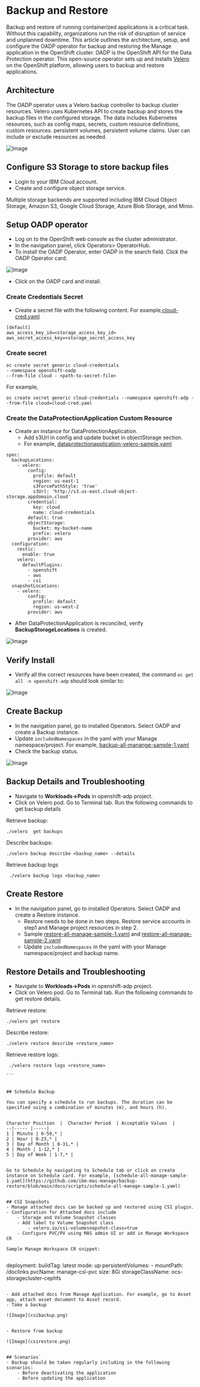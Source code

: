 # Backup and Restore

Backup and restore of running containerized applications is a critical task. Without this capability, organizations run the risk of disruption of service and unplanned downtime. This article outlines the architecture, setup, and configure the OADP operator for backup and restoring the Manage application in the OpenShift cluster. OADP is the OpenShift API for the Data Protection operator. This open-source operator sets up and installs [Velero](https://velero.io/) on the OpenShift platform, allowing users to backup and restore applications.

## Architecture
The OADP operator uses a Velero backup controller to backup cluster resources. Velero uses Kubernetes API to create backup and stores the backup files in the configured storage. The data includes Kubernetes resources, such as config maps, secrets, custom resource definitions, custom resources. persistent volumes, persistent volume claims. User can include or exclude resources as needed.


![Image](oadparch.png)


## Configure S3 Storage to store backup files

- Login to your IBM Cloud account.
- Create and configure object storage service.

Multiple storage backends are supported including IBM Cloud Object Storage, Amazon S3, Google Cloud Storage, Azure Blob Storage, and Minio.
	
## Setup OADP operator

- Log on to the OpenShift web console as the cluster administrator.
- In the navigation panel, click Operators> OperatorHub.
- To install the OADP Operator, enter OADP in the search field. Click the OADP Operator card.

![Image](operatorhub.png)
	
	
- Click on the OADP card and install.

### Create Credentials Secret

- Create a secret file with the following content. For example,[cloud-cred.yaml](https://github.com/ibm-mas-manage/backup-restore/blob/main/docs/scripts/cloud-cred.yaml)
	

```
[default]
aws_access_key_id=<storage_access_key_id>
aws_secret_access_key=<storage_secret_access_key

```

### Create secret

```
oc create secret generic cloud-credentials
--namespace openshift-oadp
--from-file cloud - <path-to-secret-file>
```

For example,
```
oc create secret generic cloud-credentials --namespace openshift-adp --from-file cloud=cloud-cred.yaml​
```

### Create the DataProtectionApplication Custom Resource

- Create an instance for DataProtectionApplication.
	- Add s3Url in config and update bucket in objectStorage section.
    - For example, [dataprotectionapplication-velero-sample.yaml](https://github.com/ibm-mas-manage/backup-restore/blob/main/docs/scripts/dataprotectionapplication-velero-sample.yaml)

```
spec:
  backupLocations:
    - velero:
        config:
          profile: default
          region: us-east-1
          s3ForcePathStyle: 'true'
          s3Url: 'http://s3.us-east.cloud-object-storage.appdomain.cloud'
        credential:
          key: cloud
          name: cloud-credentials
        default: true
        objectStorage:
          bucket: my-bucket-name
          prefix: velero
        provider: aws
  configuration:
    restic:
      enable: true
    velero:
      defaultPlugins:
        - openshift
        - aws
		- csi
  snapshotLocations:
    - velero:
        config:
          profile: default
          region: us-west-2
        provider: aws

```

- After DataProtectionApplication is reconciled, verify **BackupStorageLocations** is created.

![Image](location.png)

## Verify Install

- Verify all the correct resources have been created, the command `oc get all -n openshift-adp` should look similar to:

![Image](verify.png)

## Create Backup

- In the navigation panel, go to installed Operators. Select OADP and create a Backup instance.
- Update `includedNamespaces` in the yaml with your Manage namespace/project. For example, [backup-all-manange-sample-1.yaml](https://github.com/ibm-mas-manage/backup-restore/blob/main/docs/scripts/backup-all-manange-sample-1.yaml)
- Check the backup status.


![Image](backup.png) 


## Backup Details and Troubleshooting

- Navigate to **Workloads->Pods** in openshift-adp project.
- Click on Velero pod. Go to Terminal tab. Run the following commands to get backup details

Retrieve backup:

```
./velero  get backups

```

Describe backups:

```
./velero backup describe <backup_name> --details
```

Retrieve backup logs

```
 ./velero backup logs <backup_name>
```

## Create Restore

- In the navigation panel, go to installed Operators. Select OADP and create a Restore instance.
    - Restore needs to be done in two steps. Restore service accounts in step1 and Manage project resources in step 2.
    - Sample [restore-all-manage-sample-1.yaml](https://github.com/ibm-mas-manage/backup-restore/blob/main/docs/scripts/restore-all-manage-sample-1.yaml) and [restore-all-manage-sample-2.yaml](https://github.com/ibm-mas-manage/backup-restore/blob/main/docs/scripts/restore-all-manage-sample-2.yaml)
    - Update `includedNamespaces` in the yaml with your Manage namespace/project and backup name.

## Restore Details and Troubleshooting

- Navigate to **Workloads->Pods** in openshift-adp project.
- Click on Velero pod. Go to Terminal tab. Run the following commands to get restore details.

Retrieve restore:

```
./velero get restore
```

Describe restore:

```
./velero restore describe <restore_name>
```

Retrieve restore logs:

```
 ./velero restore logs <restore_name>
 
​```


## Schedule Backup

You can specify a schedule to run backups. The duration can be specified using a combination of minutes (m), and hours (h).


Character Position  |  Character Period  | Acceptable Values  | 
--|----- |-----|
1 | Minute | 0-59,* |
2 | Hour | 0-23,* |
3 | Day of Month | 0-31,* |
4 | Month | 1-12,* |
5 | Day of Week | 1-7,* |


Go to Schedule by navigating to Schedule tab or click on create instance on Schedule card. For example, [schedule-all-manage-sample-1.yaml](https://github.com/ibm-mas-manage/backup-restore/blob/main/docs/scripts/schedule-all-manage-sample-1.yaml)      


## CSI Snapshots
- Manage attached docs can be backed up and restored using CSI plugin.
- Configuration for Attached docs include
	- Storage and Volume Snapshot classes
	- Add label to Volume Snapshot class
		- velero.io/csi-volumesnapshot-class=true
	- Configure PVC/PV using MAS admin UI or add in Manage Workspace CR

Sample Manage Workspace CR snippet:


```
deployment:
    buildTag: latest
    mode: up
    persistentVolumes:
      - mountPath: /doclinks
        pvcName: manage-csi-pvc
        size: 8Gi
        storageClassName: ocs-storagecluster-cephfs
		  
```

- Add attached docs from Manage Application. For example, go to Asset app, attach asset document to Asset record.
- Take a backup 

![Image](csibackup.png) 


- Restore from backup

![Image](csirestore.png)


## Scenarios`
- Backup should be taken regularly including in the following scenarios:
	- Before deactivating the application
	- Before updating the application
